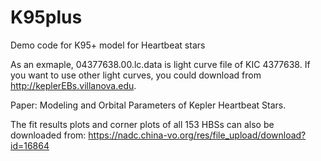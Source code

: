 # K95plus
Demo code for K95+ model for Heartbeat stars

As an exmaple, 04377638.00.lc.data is light curve file of KIC 4377638. 
If you want to use other light curves, you could download from http://keplerEBs.villanova.edu. 

Paper: Modeling and Orbital Parameters of Kepler Heartbeat Stars.

The fit results plots and corner plots of all 153 HBSs can also be downloaded from:
https://nadc.china-vo.org/res/file_upload/download?id=16864
